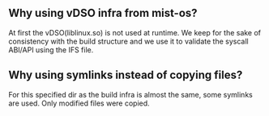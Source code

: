 ## Why using vDSO infra from mist-os?

At first the vDSO(liblinux.so) is not used at runtime. We keep for the sake of consistency with the build structure
and we use it to validate the syscall ABI/API using the IFS file.

## Why using symlinks instead of copying files?

For this specified dir as the build infra is almost the same, some symlinks are used.
Only modified files were copied.


